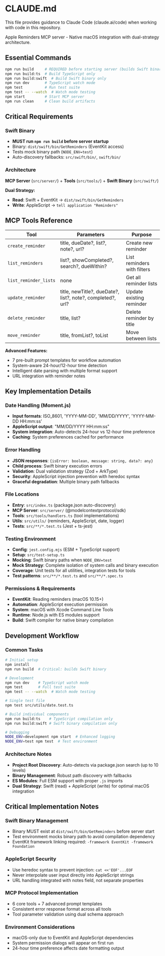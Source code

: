# CLAUDE.md

This file provides guidance to Claude Code (claude.ai/code) when working with code in this repository.

Apple Reminders MCP server - Native macOS integration with dual-strategy architecture.

## Essential Commands

```bash
npm run build     # REQUIRED before starting server (builds Swift binary)
npm run build:ts  # Build TypeScript only
npm run build:swift  # Build Swift binary only
npm run dev       # TypeScript watch mode
npm test          # Run test suite
npm test -- --watch  # Watch mode testing
npm start         # Start MCP server
npm run clean     # Clean build artifacts
```

## Critical Requirements

### Swift Binary
- **MUST run `npm run build` before server startup**
- Binary: `dist/swift/bin/GetReminders` (EventKit access)
- Tests mock binary path (`NODE_ENV=test`)
- Auto-discovery fallbacks: `src/swift/bin/`, `swift/bin/`

### Architecture
**MCP Server** (`src/server/`) + **Tools** (`src/tools/`) + **Swift Binary** (`src/swift/`)

**Dual Strategy:**
- **Read**: Swift + EventKit → `dist/swift/bin/GetReminders`  
- **Write**: AppleScript → `tell application "Reminders"`

## MCP Tools Reference

| Tool | Parameters | Purpose |
|------|------------|---------|
| `create_reminder` | title, dueDate?, list?, note?, url? | Create new reminder |
| `list_reminders` | list?, showCompleted?, search?, dueWithin? | List reminders with filters |
| `list_reminder_lists` | none | Get all reminder lists |
| `update_reminder` | title, newTitle?, dueDate?, list?, note?, completed?, url? | Update existing reminder |
| `delete_reminder` | title, list? | Delete reminder by title |
| `move_reminder` | title, fromList?, toList | Move between lists |

**Advanced Features:**
- 7 pre-built prompt templates for workflow automation
- System-aware 24-hour/12-hour time detection
- Intelligent date parsing with multiple format support
- URL integration with reminder notes

## Key Implementation Details

### Date Handling (Moment.js)
- **Input formats**: ISO_8601, 'YYYY-MM-DD', 'MM/DD/YYYY', 'YYYY-MM-DD HH:mm:ss'
- **AppleScript output**: "MM/DD/YYYY HH:mm:ss"
- **System integration**: Auto-detects 24-hour vs 12-hour time preference
- **Caching**: System preferences cached for performance

### Error Handling
- **JSON responses**: `{isError: boolean, message: string, data?: any}`
- **Child process**: Swift binary execution errors
- **Validation**: Dual validation strategy (Zod + ArkType)
- **Security**: AppleScript injection prevention with heredoc syntax
- **Graceful degradation**: Multiple binary path fallbacks

### File Locations
- **Entry**: `src/index.ts` (package.json auto-discovery)
- **MCP Server**: `src/server/` (@modelcontextprotocol/sdk)
- **Tools**: `src/tools/handlers.ts` (tool implementations)
- **Utils**: `src/utils/` (reminders, AppleScript, date, logger)
- **Tests**: `src/**/*.test.ts` (Jest + ts-jest)

### Testing Environment
- **Config**: `jest.config.mjs` (ESM + TypeScript support)
- **Setup**: `src/test-setup.ts`
- **Mocking**: Swift binary paths when `NODE_ENV=test`
- **Mock Strategy**: Complete isolation of system calls and binary execution
- **Coverage**: Unit tests for all utilities, integration tests for tools
- **Test patterns**: `src/**/*.test.ts` and `src/**/*.spec.ts`

### Permissions & Requirements
- **EventKit**: Reading reminders (macOS 10.15+)
- **Automation**: AppleScript execution permission
- **System**: macOS with Xcode Command Line Tools
- **Runtime**: Node.js with ES modules support
- **Build**: Swift compiler for native binary compilation

## Development Workflow

### Common Tasks
```bash
# Initial setup
npm install
npm run build  # Critical: builds Swift binary

# Development
npm run dev    # TypeScript watch mode
npm test       # Full test suite
npm test -- --watch  # Watch mode testing

# Single test file
npm test src/utils/date.test.ts

# Build individual components
npm run build:ts    # TypeScript compilation only
npm run build:swift # Swift binary compilation only

# Debugging
NODE_ENV=development npm start  # Enhanced logging
NODE_ENV=test npm test  # Test environment
```

### Architecture Notes
- **Project Root Discovery**: Auto-detects via package.json search (up to 10 levels)
- **Binary Management**: Robust path discovery with fallbacks
- **ES Modules**: Full ESM support with proper `.js` imports
- **Dual Strategy**: Swift (read) + AppleScript (write) for optimal macOS integration

## Critical Implementation Notes

### Swift Binary Management
- Binary MUST exist at `dist/swift/bin/GetReminders` before server start
- Test environment mocks binary path to avoid compilation dependency
- EventKit framework linking required: `-framework EventKit -framework Foundation`

### AppleScript Security
- Use heredoc syntax to prevent injection: `cat <<'EOF'...EOF`
- Never interpolate user input directly into AppleScript strings
- URL handling integrated with notes field, not separate properties

### MCP Protocol Implementation
- 6 core tools + 7 advanced prompt templates
- Consistent error response format across all tools
- Tool parameter validation using dual schema approach

### Environment Considerations
- macOS-only due to EventKit and AppleScript dependencies
- System permission dialogs will appear on first run
- 24-hour time preference affects date formatting output